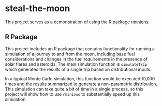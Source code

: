 # steal-the-moon

This project serves as a demonstration of using the R package [rminions](https://github.com/PieceMaker/rminions).

## R Package

This project includes an R package that contains functionality for running a simulation of a journey to and from the
moon, including base fuel considerations and changes in the fuel requirements in the presence of solar flares and
asteroids. The main simulation function is `simulateTrip` which generates the results of a single trip based on
distributional inputs.

In a typical Monte Carlo simulation, this function would be executed 10,000 times and the results summarized to
generate a non-parametric distribution. This simulation can take quite a bit of time in a single process, so this
project will show how to use `rminions` to substantially speed up this simulation.